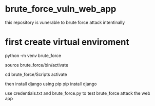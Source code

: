 # brute_force_vuln_web_app
this repository is vunerable to brute force attack intentinally</br>
# first create virtual enviroment 

python -m venv brute_force

source brute_force/bin/activate

cd brute_force/Scripts
activate

then install django using pip
pip install django

use credentials.txt and brute_force.py
to test brute_force attack the web app

